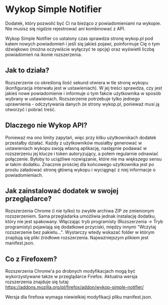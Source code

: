 # Wykop Simple Notifier
Dodatek, który pozwolić być Ci na bieżąco z powiadomieniami na wykopie. Nie musisz się nigdzie rejestrować ani kombinować z API.

Wykop Simple Notifier co ustalony czas sprawdza stronę wykop.pl pod katem nowych powiadomień i jeśli się jakieś pojawi, poinformuje Cię o tym dźwiękowo (można oczywiście wyłączyć te opcję) oraz wyświetli liczbę powiadomień na ikonie rozszerzenia.

## Jak to działa?

Rozszerzenie co określoną ilość sekund otwiera w tle stronę wykopu (konfiguracja interwału jest w ustawieniach). W jej treści sprawdza, czy jest jakieś nowe powiadomienie i informuje o tym fakcie użytkownika w sposób wybrany w ustawieniach. Rozszerzenie potrzebuje tylko jednego uprawnienia - odczytywania danych ze strony wykop.pl, ponieważ musi ją otworzyć i pobrać treść. 

## Dlaczego nie Wykop API?

Ponieważ ma ono limity zapytań, więc przy kilku użytkownikach dodatek przestałby działać. Każdy z użytkowników musiałby generować w ustawieniach wykopu swoją własną aplikację, następnie podawać w rozszerzeniu jej klucze i token autoryzujący, a potem regularnie odnawiać połączenie. Byłoby to uciążliwe rozwiązanie, które nie ma większego sensu w takim dodatku. Znacznie prościej dla końcowego użytkownika jest po prostu załadować stronę główną wykopu i wyciągnąć z niej informacje o powiadomieniach.

## Jak zainstalować dodatek w swojej przeglądarce?

Rozszerzenia Chrome (i nie tylko) to zwykłe archiwa ZIP ze zmienionym rozszerzeniem. Sama przegladarka umożliwia jednak instalację dodatku, który nie jest spakowany. Włączając tryb programisty (Rozszerzenia -> Tryb programisty) pojawiają się dodatkowe przyciski, między innymi "Wczytaj rozszerzenie bez pakietu...". Wystarczy wtedy wskazać folder w którym znajdują się pliki źródłowe rozszerzenia. Najważniejszym plikiem jest manifest.json.

## Co z Firefoxem?

Rozszerzenia Chrome'a po drobnych modyfikacjach mogą być wykorzystywane także w przeglądarce Firefox. Aktualna wersja rozszerzenia znajduje się tutaj: https://addons.mozilla.org/pl/firefox/addon/wykop-simple-notifier/

Wersja dla firefoxa wymaga niewielkiej modyfikacji pliku manifest.json.
